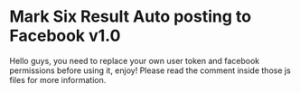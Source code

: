 # Mark Six Result Auto posting to Facebook v1.0


Hello guys, you need to replace your own user token and facebook permissions before using it, enjoy!
Please read the comment inside those js files for more information.
